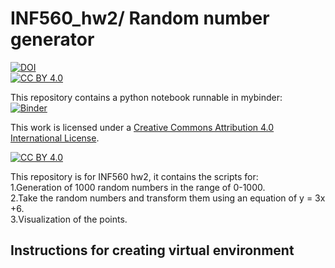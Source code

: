 # INF560_hw2/ Random number generator

[![DOI](https://zenodo.org/badge/297318397.svg)](https://zenodo.org/badge/latestdoi/297318397)  
[![CC BY 4.0][cc-by-shield]][cc-by]  

This repository contains a python notebook runnable in mybinder:  
[![Binder](https://mybinder.org/badge_logo.svg)](https://mybinder.org/v2/gh/charlesxin97/INF560_hw2_random_number_generator/master?filepath=HW2.ipynb)  

This work is licensed under a
[Creative Commons Attribution 4.0 International License][cc-by].

[![CC BY 4.0][cc-by-image]][cc-by]

[cc-by]: http://creativecommons.org/licenses/by/4.0/
[cc-by-image]: https://i.creativecommons.org/l/by/4.0/88x31.png
[cc-by-shield]: https://img.shields.io/badge/License-CC%20BY%204.0-lightgrey.svg

This repository is for INF560 hw2, it contains the scripts for:   
1.Generation of 1000 random numbers in the range of 0-1000.  
2.Take the random numbers and transform them using an equation of y = 3x +6.  
3.Visualization of the points.  

## Instructions for creating virtual environment
